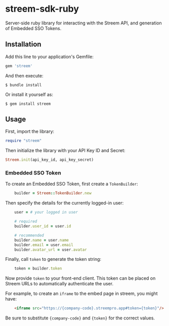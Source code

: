 # streem-sdk-ruby

Server-side ruby library for interacting with the Streem API, and generation of Embedded SSO Tokens.

## Installation

Add this line to your application's Gemfile:

```ruby
gem 'streem'
```

And then execute:

    $ bundle install

Or install it yourself as:

    $ gem install streem

## Usage

First, import the library:

```ruby
require "streem"
```

Then initialize the library with your API Key ID and Secret:

```ruby
Streem.init(api_key_id, api_key_secret)
```

### Embedded SSO Token

To create an Embedded SSO Token, first create a `TokenBuilder`:

```ruby
    builder = Streem::TokenBuilder.new
```

Then specify the details for the currently logged-in user:
```ruby
    user = # your logged in user

    # required
    builder.user_id = user.id

    # recommended
    builder.name = user.name
    builder.email = user.email
    builder.avatar_url = user.avatar
```

Finally, call `token` to generate the token string:
```ruby
    token = builder.token
```

Now provide `token` to your front-end client.  This token can be placed on Streem URLs to automatically authenticate the user.

For example, to create an `iframe` to the embed page in streem, you might have:

```html
    <iframe src="https://{company-code}.streempro.app#token={token}"/>
```

Be sure to substitute `{company-code}` and `{token}` for the correct values.
